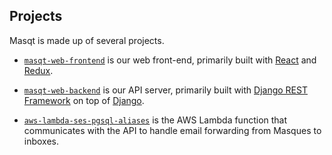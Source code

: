 ## Projects

Masqt is made up of several projects.

* [`masqt-web-frontend`](https://github.com/masqt/masqt-web-frontend) is our web front-end, primarily built with [React](https://reactjs.org) and [Redux](https://redux.js.org).

* [`masqt-web-backend`](https://github.com/masqt/masqt-web-backend) is our API server, primarily built with [Django REST Framework](https://django-rest-framework.org) on top of [Django](https://djangoproject.com).

* [`aws-lambda-ses-pgsql-aliases`](https://github.com/masqt/aws-lambda-ses-pgsql-aliases) is the AWS Lambda function that communicates with the API to handle email forwarding from Masques to inboxes.
